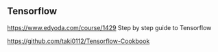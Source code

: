 ## Tensorflow

<https://www.edyoda.com/course/1429> Step by step guide to Tensorflow

<https://github.com/taki0112/Tensorflow-Cookbook>
